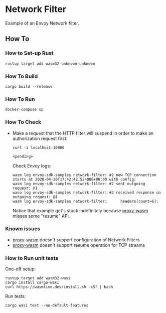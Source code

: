 # Network Filter

Example of an Envoy Network filter.

## How To

### How to Set-up Rust

```shell
rustup target add wasm32-unknown-unknown
```

### How To Build

```shell
cargo build --release
```

### How To Run

```shell
docker-compose up
```

### How To Check

* Make a request that the HTTP filter will suspend in order to make an authorization request first:
  ```shell
  curl -i localhost:10000

  <pending>
  ```

  Check Envoy logs:
  ```shell
  wasm log envoy-sdk-samples network-filter: #2 new TCP connection starts at 2020-04-20T17:42:42.524006+00:00 with config:
  wasm log envoy-sdk-samples network-filter: #2 sent outgoing request: @1
  wasm log envoy-sdk-samples network-filter: #2 received response on outgoing request: @1
  wasm log envoy-sdk-samples network-filter:      headers[count=6]:
  ```

  Notice that example get's stuck indefinitely because [proxy-wasm](https://github.com/proxy-wasm/proxy-wasm-rust-sdk) misses some "resume" API.

### Known issues

* [proxy-wasm](https://github.com/proxy-wasm/proxy-wasm-rust-sdk) doesn't support configuration of Network Filters
* [proxy-wasm](https://github.com/proxy-wasm/proxy-wasm-rust-sdk) doesn't
  support resume operation for TCP streams

### How to Run unit tests

One-off setup:
```shell
rustup target add wasm32-wasi
cargo install cargo-wasi
curl https://wasmtime.dev/install.sh -sSf | bash
```

Run tests:
```
cargo wasi test --no-default-features
```

